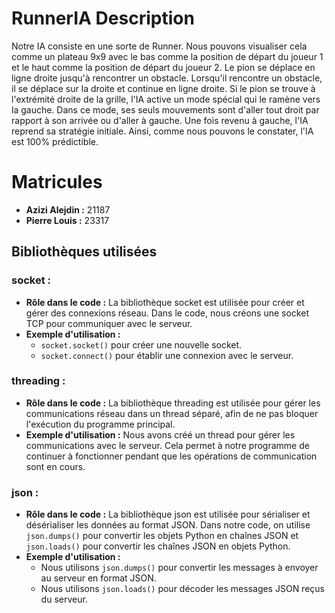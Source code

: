 # RunnerIA Description

Notre IA consiste en une sorte de Runner. Nous pouvons visualiser cela comme un plateau 9x9 avec le bas comme la position de départ du joueur 1 et le haut comme la position de départ du joueur 2. Le pion se déplace en ligne droite jusqu'à rencontrer un obstacle. Lorsqu'il rencontre un obstacle, il se déplace sur la droite et continue en ligne droite. Si le pion se trouve à l'extrémité droite de la grille, l'IA active un mode spécial qui le ramène vers la gauche. Dans ce mode, ses seuls mouvements sont d'aller tout droit par rapport à son arrivée ou d'aller à gauche. Une fois revenu à gauche, l'IA reprend sa stratégie initiale. Ainsi, comme nous pouvons le constater, l'IA est 100% prédictible.

# Matricules
- **Azizi Alejdin :** 21187
- **Pierre Louis :** 23317

## Bibliothèques utilisées

### socket :
- **Rôle dans le code :** La bibliothèque socket est utilisée pour créer et gérer des connexions réseau. Dans le code, nous créons une socket TCP pour communiquer avec le serveur.
- **Exemple d'utilisation :** 
  - `socket.socket()` pour créer une nouvelle socket.
  - `socket.connect()` pour établir une connexion avec le serveur.

### threading :
- **Rôle dans le code :** La bibliothèque threading est utilisée pour gérer les communications réseau dans un thread séparé, afin de ne pas bloquer l'exécution du programme principal.
- **Exemple d'utilisation :** Nous avons créé un thread pour gérer les communications avec le serveur. Cela permet à notre programme de continuer à fonctionner pendant que les opérations de communication sont en cours.

### json :
- **Rôle dans le code :** La bibliothèque json est utilisée pour sérialiser et désérialiser les données au format JSON. Dans notre code, on utilise `json.dumps()` pour convertir les objets Python en chaînes JSON et `json.loads()` pour convertir les chaînes JSON en objets Python.
- **Exemple d'utilisation :** 
  - Nous utilisons `json.dumps()` pour convertir les messages à envoyer au serveur en format JSON.
  - Nous utilisons `json.loads()` pour décoder les messages JSON reçus du serveur.
